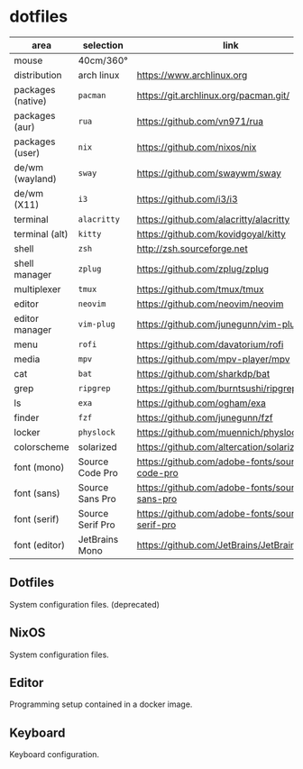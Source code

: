 # dotfiles

| area              | selection        | link                                            |
|-------------------|------------------|-------------------------------------------------|
| mouse             | 40cm/360°        |                                                 |
| distribution      | arch linux       | https://www.archlinux.org                       |
| packages (native) | `pacman`         | https://git.archlinux.org/pacman.git/           |
| packages (aur)    | `rua`            | https://github.com/vn971/rua                    |
| packages (user)   | `nix`            | https://github.com/nixos/nix                    |
| de/wm (wayland)   | `sway`           | https://github.com/swaywm/sway                  |
| de/wm (X11)       | `i3`             | https://github.com/i3/i3                        |
| terminal          | `alacritty`      | https://github.com/alacritty/alacritty          |
| terminal (alt)    | `kitty`          | https://github.com/kovidgoyal/kitty             |
| shell             | `zsh`            | http://zsh.sourceforge.net                      |
| shell manager     | `zplug`          | https://github.com/zplug/zplug                  |
| multiplexer       | `tmux`           | https://github.com/tmux/tmux                    |
| editor            | `neovim`         | https://github.com/neovim/neovim                |
| editor manager    | `vim-plug`       | https://github.com/junegunn/vim-plug            |
| menu              | `rofi`           | https://github.com/davatorium/rofi              |
| media             | `mpv`            | https://github.com/mpv-player/mpv               |
| cat               | `bat`            | https://github.com/sharkdp/bat                  |
| grep              | `ripgrep`        | https://github.com/burntsushi/ripgrep           |
| ls                | `exa`            | https://github.com/ogham/exa                    |
| finder            | `fzf`            | https://github.com/junegunn/fzf                 |
| locker            | `physlock`       | https://github.com/muennich/physlock            |
| colorscheme       | solarized        | https://github.com/altercation/solarized        |
| font (mono)       | Source Code Pro  | https://github.com/adobe-fonts/source-code-pro  |
| font (sans)       | Source Sans Pro  | https://github.com/adobe-fonts/source-sans-pro  |
| font (serif)      | Source Serif Pro | https://github.com/adobe-fonts/source-serif-pro |
| font (editor)     | JetBrains Mono   | https://github.com/JetBrains/JetBrainsMono      |

## Dotfiles

System configuration files. (deprecated)

## NixOS

System configuration files.

## Editor

Programming setup contained in a docker image.

## Keyboard

Keyboard configuration.
